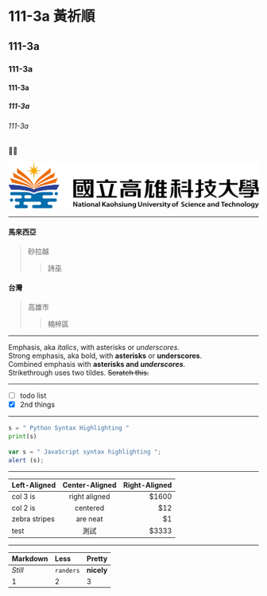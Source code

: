 #  111-3a 黃祈順
##  111-3a
###  111-3a
####  111-3a
#####  111-3a
######  111-3a 
🏀🥇

![NKUST](nkust.png "高科大")

---

#### 馬來西亞
>砂拉越
>>詩巫

#### 台灣
>高雄市
>>楠梓區

---

Emphasis, aka *italics*, with asterisks or *underscores*.<br>
Strong emphasis, aka bold, with **asterisks** or **underscores**.<br>
Combined emphasis with **asterisks and *underscores***.<br>
Strikethrough uses two tildes. ~~Seratch this.~~

---

- [ ] todo list
- [x] 2nd things

---

```python
s = " Python Syntax Highlighting "
print(s)
```

```js
var s = " JavaScript syntax highlighting ";
alert (s);
```

---

| Left-Aligned  | Center-Aligned | Right-Aligned |
| :-------------| :-----------: | ----:|
|   col 3 is    | right aligned | $1600 | 
|   col 2 is    |    centered   |  $12  | 
| zebra stripes |    are neat   |   $1  | 
|  test  | 測試     |   $3333 | 

***

| Markdown        | Less           | Pretty   |
| :------------- |:-------------- |:-------  |
| *Still*       | `randers`  | **nicely**   |
| 1       | 2       | 3     |

